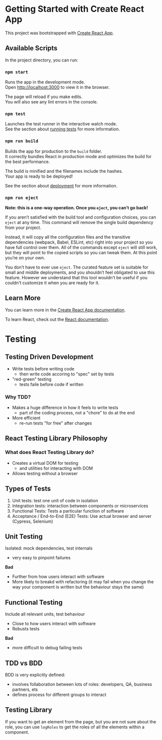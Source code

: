 # Getting Started with Create React App

This project was bootstrapped with [Create React App](https://github.com/facebook/create-react-app).

## Available Scripts

In the project directory, you can run:

### `npm start`

Runs the app in the development mode.\
Open [http://localhost:3000](http://localhost:3000) to view it in the browser.

The page will reload if you make edits.\
You will also see any lint errors in the console.

### `npm test`

Launches the test runner in the interactive watch mode.\
See the section about [running tests](https://facebook.github.io/create-react-app/docs/running-tests) for more information.

### `npm run build`

Builds the app for production to the `build` folder.\
It correctly bundles React in production mode and optimizes the build for the best performance.

The build is minified and the filenames include the hashes.\
Your app is ready to be deployed!

See the section about [deployment](https://facebook.github.io/create-react-app/docs/deployment) for more information.

### `npm run eject`

**Note: this is a one-way operation. Once you `eject`, you can’t go back!**

If you aren’t satisfied with the build tool and configuration choices, you can `eject` at any time. This command will remove the single build dependency from your project.

Instead, it will copy all the configuration files and the transitive dependencies (webpack, Babel, ESLint, etc) right into your project so you have full control over them. All of the commands except `eject` will still work, but they will point to the copied scripts so you can tweak them. At this point you’re on your own.

You don’t have to ever use `eject`. The curated feature set is suitable for small and middle deployments, and you shouldn’t feel obligated to use this feature. However we understand that this tool wouldn’t be useful if you couldn’t customize it when you are ready for it.

## Learn More

You can learn more in the [Create React App documentation](https://facebook.github.io/create-react-app/docs/getting-started).

To learn React, check out the [React documentation](https://reactjs.org/).


# Testing

## Testing Driven Development

- Write tests before writing code
  - then write code accoring to "spec" set by tests
- "red-green" testing
  - tests faile before code if written

### Why TDD?
- Makes a huge difference in how it feels to write tests
  - part of the coding process, not a "chore" to do at the end
- More efficient
  - re-run tests "for free" after changes

## React Testing Library Philosophy
### What does React Testing Library do?
- Creates a virtual DOM for testing
  - and utilities for interacting with DOM
- Allows testing without a browser


## Types of Tests
1. Unit tests: test one unit of code in isolation
1. Integration tests: interaction between components or microservices
1. Functional Tests: Tests a particular function of software
1. Acceptance / End-to-End (E2E) Tests: Use actual browser and server (Cypress, Selenium)

## Unit Testing
Isolated: mock dependencies, test internals
- very easy to pinpoint failures

__Bad__
- Further from how users interact with software
- More likely to breakd with refactoring (it may fail when you change the way your component is written but the behaviour stays the same)

## Functional Testing
Include all relevant units, test behaviour
- Close to how users interact with software
- Robusts tests

__Bad__
- more difficult to debug failing tests

## TDD vs BDD
BDD is very explicitly defined:
- involves follaboration between lots of roles: developers, QA, business partners, ets
- defines process for different groups to interact


## Testing Library
If you want to get an element from the page, but you are not sure about the role, you can use `logRoles` to get the roles of all the elements within a component.
